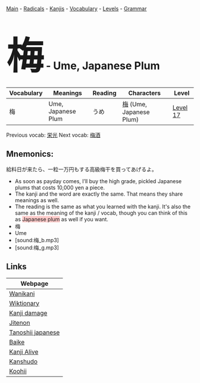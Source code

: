 <style> bigfont {font-size: 100px}</style>
[Main](../README.md) -
[Radicals](../radicals.md) -
[Kanjis](../kanjis.md) -
[Vocabulary](../vocabulary.md) -
[Levels](../levels.md) -
[Grammar](../grammar.md)
# <bigfont> 梅</bigfont> - Ume, Japanese Plum 

| Vocabulary | Meanings | Reading | Characters | Level |
| --- | --- | --- | --- | --- |
| 梅 | Ume, Japanese Plum | うめ |  [梅](../kanjis/梅.md) (Ume, Japanese Plum) | [Level 17](../levels/wk_level17.md) |

Previous vocab: [栄光](栄光.md) Next vocab: [梅酒](梅酒.md) 

## Mnemonics:
給料日が来たら、一粒一万円もする高級梅干を買ってあげるよ。
* As soon as payday comes, I’ll buy the high grade, pickled Japanese plums that costs 10,000 yen a piece.
* The kanji and the word are exactly the same. That means they share meanings as well.
* The reading is the same as what you learned with the kanji. It's also the same as the meaning of the kanji / vocab, though you can think of this as <span style="background-color:#ffcccb">  Japanese plum</span> as well if you want.
* 梅
* Ume
* [sound:梅_b.mp3]
* [sound:梅_g.mp3]


## Links 

| Webpage |
| --- |
| [Wanikani          ](https://www.wanikani.com/kanji/梅) |
| [Wiktionary        ](https://en.wiktionary.org/wiki/梅) |
| [Kanji damage      ](http://www.kanjidamage.com/kanji/search?utf8=✓&q=梅) |
| [Jitenon           ](https://jitenon.com/kanji/梅) |
| [Tanoshii japanese ](https://www.tanoshiijapanese.com/dictionary/kanji.cfm?k=梅) |
| [Baike             ](https://baike.baidu.com/item/梅) |
| [Kanji Alive       ](https://app.kanjialive.com/梅) |
| [Kanshudo          ](https://www.kanshudo.com/searchmn?q=梅) |
| [Koohii            ](https://kanji.koohii.com/study/kanji/梅) |
